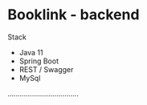 # Booklink - backend

Stack
- Java 11
- Spring Boot
- REST / Swagger
- MySql

...................................